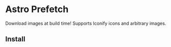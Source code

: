 # Astro Prefetch
Download images at build time! Supports Iconify icons and arbitrary images.

## Install
